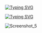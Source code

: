 

[![Typing SVG](https://readme-typing-svg.herokuapp.com?font=Fira+Code&size=15&pause=1000&color=3FF73D&width=435&lines=Hi+i'm+Brakions;Hola+soy+Brakions)](https://git.io/typing-svg)

[![Typing SVG](https://readme-typing-svg.herokuapp.com?font=Fira+Code&size=15&pause=1000&color=3FF73D&width=435&lines=I+am+currently+learning+these+technologies;Actualmente+estoy+aprendiendo+estas+tecnolog%C3%ADas)](https://git.io/typing-svg)

![Screenshot_5](https://user-images.githubusercontent.com/93687273/184558018-a966938c-f39e-4649-bdc4-88495a7af9a7.png)
